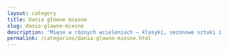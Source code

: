 ```yaml
---
layout: category
title: Dania główne mięsne
slug: dania-glowne-miesne
description: "Mięso w różnych wcieleniach — klasyki, sezonowe sztuki i leniwe obiady."
permalink: /categories/dania-glowne-miesne.html
---
```

